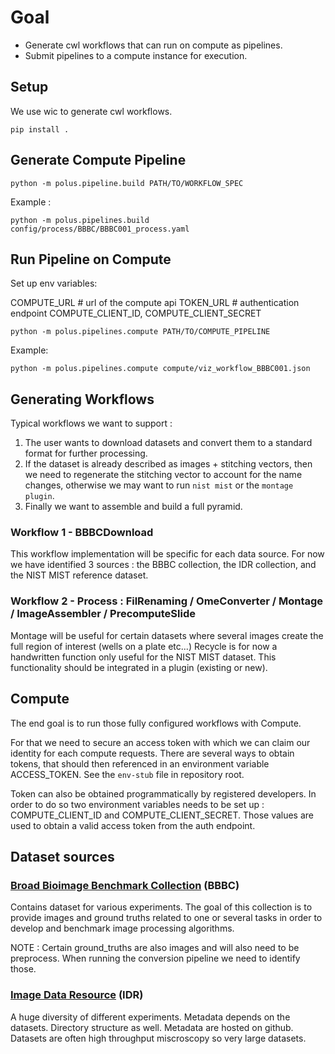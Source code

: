 # Goal

- Generate cwl workflows that can run on compute as pipelines.
- Submit pipelines to a compute instance for execution.

## Setup

We use wic to generate cwl workflows.

`pip install .`

## Generate Compute Pipeline

`python -m polus.pipeline.build PATH/TO/WORKFLOW_SPEC`

Example :

`python -m polus.pipelines.build config/process/BBBC/BBBC001_process.yaml`

## Run Pipeline on Compute

Set up env variables:

COMPUTE_URL # url of the compute api
TOKEN_URL # authentication endpoint
COMPUTE_CLIENT_ID, COMPUTE_CLIENT_SECRET

`python -m polus.pipelines.compute PATH/TO/COMPUTE_PIPELINE`

Example:

`python -m polus.pipelines.compute compute/viz_workflow_BBBC001.json`

## Generating Workflows

Typical workflows we want to support :

1. The user wants to download datasets and convert them to a standard format for further processing.
2. If the dataset is already described as images + stitching vectors, then we need to regenerate the stitching vector to account for the name changes, otherwise we may want to run `nist mist` or the `montage plugin`.
3. Finally we want to assemble and build a full pyramid.

### Workflow 1 - BBBCDownload
This workflow implementation will be specific for each data source.
For now we have identified 3 sources : the BBBC collection, the IDR collection, and the NIST MIST reference dataset.

### Workflow 2 - Process : FilRenaming / OmeConverter / Montage / ImageAssembler / PrecomputeSlide
Montage will be useful for certain datasets where several images create the full region of interest (wells on a plate etc...)
Recycle is for now a handwritten function only useful for the NIST MIST dataset. This functionality should
be integrated in a plugin (existing or new).

## Compute
The end goal is to run those fully configured workflows with Compute.

For that we need to secure an access token with which we can claim our identity for each compute requests.
There are several ways to obtain tokens, that should then referenced in an environment variable ACCESS_TOKEN.
See the `env-stub` file in repository root.

Token can also be obtained programmatically by registered developers. In order to do so two environment variables needs to be set up :
COMPUTE_CLIENT_ID and COMPUTE_CLIENT_SECRET. Those values are used to obtain a valid access token from the auth endpoint.

## Dataset sources

### [Broad Bioimage Benchmark Collection](https://bbbc.broadinstitute.org/) (BBBC)
Contains dataset for various experiments. The goal of this collection
is to provide images and ground truths related to one or several tasks in
order to develop and benchmark image processing algorithms.

NOTE : Certain ground_truths are also images and will also need to be preprocess.
When running the conversion pipeline we need to identify those.

### [Image Data Resource](https://idr.openmicroscopy.org/) (IDR)
A huge diversity of different experiments.
Metadata depends on the datasets.
Directory structure as well.
Metadata are hosted on github.
Datasets are often high throughput miscroscopy so very large datasets.
